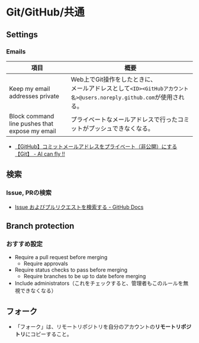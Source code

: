 # Git/GitHub/共通

## Settings

### Emails

| 項目                                           | 概要                                                         |
| ---------------------------------------------- | ------------------------------------------------------------ |
| Keep my email addresses private                | Web上でGit操作をしたときに、<br />メールアドレスとして`<ID><GitHubアカウント名>@users.noreply.github.com`が使用される。 |
| Block command line pushes that expose my email | プライベートなメールアドレスで行ったコミットがプッシュできなくなる。 |

- [【GitHub】コミットメールアドレスをプライベート（非公開）にする【Git】 - AI can fly !!](https://ai-can-fly.hateblo.jp/entry/github-email-private)

## 検索

### Issue, PRの検索

- [Issue およびプルリクエストを検索する - GitHub Docs](https://docs.github.com/ja/search-github/searching-on-github/searching-issues-and-pull-requests)

## Branch protection

### おすすめ設定

- Require a pull request before merging
  - Require approvals
- Require status checks to pass before merging
  - Require branches to be up to date before merging
- Include administrators（これをチェックすると、管理者もこのルールを無視できなくなる）

## フォーク

- 「フォーク」は、リモートリポジトリを自分のアカウントの**リモートリポジトリ**にコピーすること。
